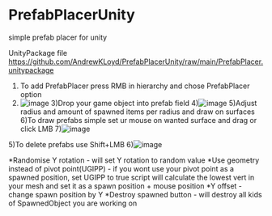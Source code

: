 # PrefabPlacerUnity
simple prefab placer for unity


UnityPackage file https://github.com/AndrewKLoyd/PrefabPlacerUnity/raw/main/PrefabPlacer.unitypackage
1) To add PrefabPlacer press RMB in hierarchy and chose PrefabPlacer option
2) ![image](https://user-images.githubusercontent.com/52219910/117135063-1d74ad80-adaf-11eb-9f6b-3d9d0c33a489.png)
3)Drop your game object into prefab field
4)![image](https://user-images.githubusercontent.com/52219910/117135177-3b421280-adaf-11eb-9985-df7c42f5fb7d.png)
5)Adjust radius and amount of spawned items per radius and draw on surfaces
6)To draw prefabs simple set ur mouse on wanted surface and drag or click LMB
7)![image](https://user-images.githubusercontent.com/52219910/117135762-100bf300-adb0-11eb-9c51-9258ff08a82c.png)

5)To delete prefabs use Shift+LMB
6)![image](https://user-images.githubusercontent.com/52219910/117135783-1a2df180-adb0-11eb-8f3d-e2269db3f45a.png)

*Randomise Y rotation - will set Y rotation to random value
*Use geometry instead of pivot point(UGIPP) - if you wont use your pivot point as a spawned position, set UGIPP to true script will calculate the lowest vert in your mesh and set it as a spawn position + mouse position
*Y offset - change spawn position by Y
*Destroy spawned button - will destroy all kids of SpawnedObject you are working on
